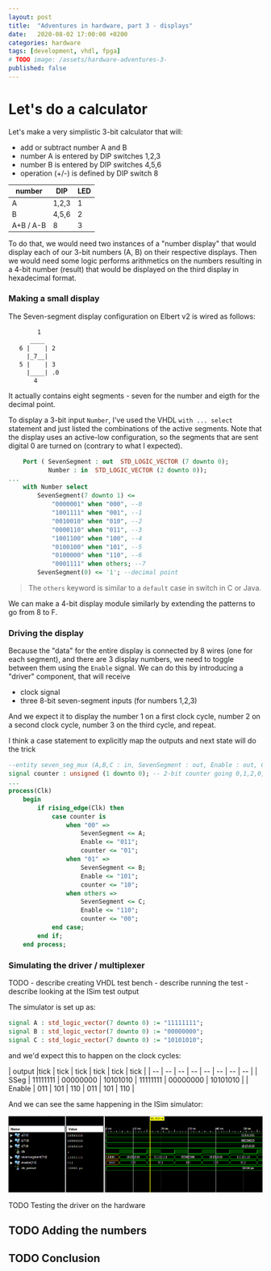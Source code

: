 ```yaml
---
layout: post
title:  "Adventures in hardware, part 3 - displays"
date:   2020-08-02 17:00:00 +0200
categories: hardware
tags: [development, vhdl, fpga]
# TODO image: /assets/hardware-adventures-3-
published: false
---
```


# Let's do a calculator

Let's make a very simplistic 3-bit calculator that will:
- add or subtract number A and B
- number A is entered by DIP switches 1,2,3
- number B is entered by DIP switches 4,5,6
- operation (+/-) is defined by DIP switch 8

| number | DIP | LED |
| -- | -- | -- |
| A | 1,2,3 | 1 |
| B | 4,5,6 | 2 |
| A+B / A-B | 8 | 3 |

To do that, we would need two instances of a "number display" that would display each of our 3-bit numbers (A, B) on their respective displays. Then we would need some logic performs arithmetics on the numbers resulting in a 4-bit number (result) that would be displayed on the third display in hexadecimal format.

### Making a small display

The Seven-segment display configuration on Elbert v2 is wired as follows:

```
        1    
      ____
   6 |    | 2
     |_7__| 
   5 |    | 3
     |____| .0
       4
```

It actually contains eight segments - seven for the number and eigth for the decimal point.

To display a 3-bit input `Number`, I've used the VHDL `with ... select` statement and just listed the combinations of the active segments. Note that the display uses an active-low configuration, so the segments that are sent digital 0 are turned on (contrary to what I expected).

```vhdl
    Port ( SevenSegment : out  STD_LOGIC_VECTOR (7 downto 0);
           Number : in  STD_LOGIC_VECTOR (2 downto 0));
...
	with Number select
		SevenSegment(7 downto 1) <=
			"0000001" when "000", --0
			"1001111" when "001", --1
			"0010010" when "010", --2
			"0000110" when "011", --3
			"1001100" when "100", --4
			"0100100" when "101", --5
			"0100000" when "110", --6
			"0001111" when others; --7
		SevenSegment(0) <= '1'; --decimal point
```

> The `others` keyword is similar to a `default` case in switch in C or Java.

We can make a 4-bit display module similarly by extending the patterns to go from 8 to F.

### Driving the display

Because the "data" for the entire display is connected by 8 wires (one for each segment), and there are 3 display numbers, we need to toggle between them using the `Enable` signal. We can do this by introducing a "driver" component, that will receive 
- clock signal
- three 8-bit seven-segment inputs (for numbers 1,2,3)

And we expect it to display the number 1 on a first clock cycle, number 2 on a second clock cycle, number 3 on the third cycle, and repeat.

I think a case statement to explicitly map the outputs and next state will do the trick

```vhdl
--entity seven_seg_mux (A,B,C : in, SevenSegment : out, Enable : out, Clk : in )
signal counter : unsigned (1 downto 0); -- 2-bit counter going 0,1,2,0,1,2,....
...
process(Clk) 
	begin
		if rising_edge(Clk) then
			case counter is
				when "00" => 
					SevenSegment <= A;
					Enable <= "011";
					counter <= "01";
				when "01" =>
					SevenSegment <= B;
					Enable <= "101";
					counter <= "10";
				when others => 
					SevenSegment <= C;
					Enable <= "110";
					counter <= "00";
			end case;
		end if;
	end process;
```


### Simulating the driver / multiplexer

TODO - describe creating VHDL test bench
     - describe running the test
     - describe looking at the ISim test output


The simulator is set up as:

```vhdl
signal A : std_logic_vector(7 downto 0) := "11111111";
signal B : std_logic_vector(7 downto 0) := "00000000";
signal C : std_logic_vector(7 downto 0) := "10101010";   
```

and we'd expect this to happen on the clock cycles:

| output |tick | tick | tick | tick | tick | tick |
| -- | -- | -- | -- | -- | -- | -- | -- |
| SSeg   | 11111111 | 00000000 | 10101010   | 11111111 | 00000000 | 10101010   | 
| Enable | 011      | 101      | 110        |  011      | 101      | 110        |

And we can see the same happening in the ISim simulator:

![simulator output](/assets/hardware-adventures-3-sseg-isim.png)

TODO Testing the driver on the hardware

## TODO Adding the numbers

## TODO Conclusion